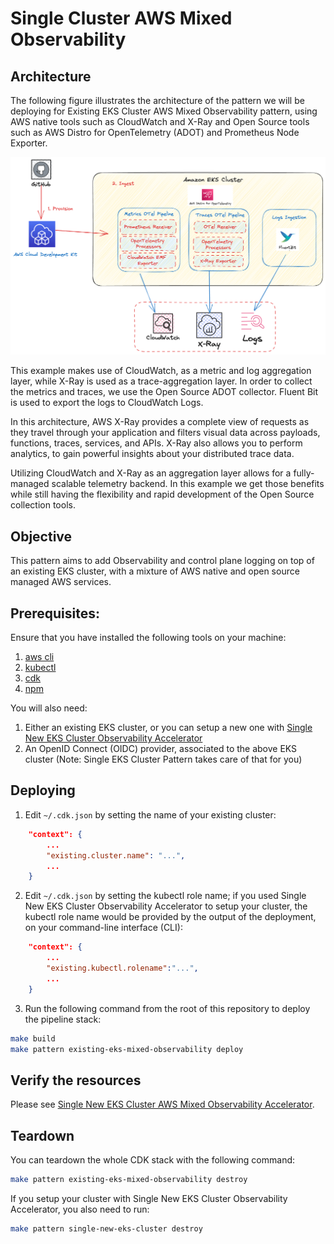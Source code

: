 # Single Cluster AWS Mixed Observability

## Architecture

The following figure illustrates the architecture of the pattern we will be deploying for Existing EKS Cluster AWS Mixed Observability pattern, using AWS native tools such as CloudWatch and X-Ray and Open Source tools such as AWS Distro for OpenTelemetry (ADOT) and Prometheus Node Exporter.

![Architecture](../images/mixed-diagram.png)

This example makes use of CloudWatch, as a metric and log aggregation layer, while X-Ray is used as a trace-aggregation layer. In order to collect the metrics and traces, we use the Open Source ADOT collector. Fluent Bit is used to export the logs to CloudWatch Logs.

In this architecture, AWS X-Ray provides a complete view of requests as they travel through your application and filters visual data across payloads, functions, traces, services, and APIs. X-Ray also allows you to perform analytics, to gain powerful insights about your distributed trace data.

Utilizing CloudWatch and X-Ray as an aggregation layer allows for a fully-managed scalable telemetry backend. In this example we get those benefits while still having the flexibility and rapid development of the Open Source collection tools.

## Objective

This pattern aims to add Observability and control plane logging on top of an existing EKS cluster, with a mixture of AWS native and open source managed AWS services.

## Prerequisites:

Ensure that you have installed the following tools on your machine:

1. [aws cli](https://docs.aws.amazon.com/cli/latest/userguide/install-cliv2.html)
2. [kubectl](https://Kubernetes.io/docs/tasks/tools/)
3. [cdk](https://docs.aws.amazon.com/cdk/v2/guide/getting_started.html#getting_started_install)
4. [npm](https://docs.npmjs.com/cli/v8/commands/npm-install)

You will also need:

1. Either an existing EKS cluster, or you can setup a new one with  [Single New EKS Cluster Observability Accelerator](../single-new-eks-observability-accelerators/single-new-eks-cluster.md)
2. An OpenID Connect (OIDC) provider, associated to the above EKS cluster (Note: Single EKS Cluster Pattern takes care of that for you)

## Deploying

1. Edit `~/.cdk.json` by setting the name of your existing cluster:

```json
    "context": {
        ...
        "existing.cluster.name": "...",
        ...
    }
```

2. Edit `~/.cdk.json` by setting the kubectl role name; if you used Single New EKS Cluster Observability Accelerator to setup your cluster, the kubectl role name would be provided by the output of the deployment, on your command-line interface (CLI):

```json
    "context": {
        ...
        "existing.kubectl.rolename":"...",
        ...
    }
```

3. Run the following command from the root of this repository to deploy the pipeline stack:

```bash
make build
make pattern existing-eks-mixed-observability deploy
```

## Verify the resources

Please see [Single New EKS Cluster AWS Mixed Observability Accelerator](../single-new-eks-observability-accelerators/single-new-eks-mixed-observability.md).

## Teardown

You can teardown the whole CDK stack with the following command:

```bash
make pattern existing-eks-mixed-observability destroy
```

If you setup your cluster with Single New EKS Cluster Observability Accelerator, you also need to run:

```bash
make pattern single-new-eks-cluster destroy
```
